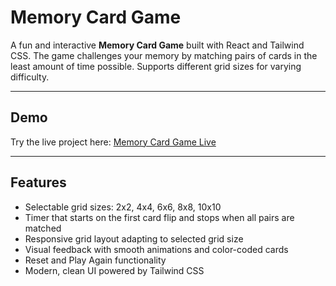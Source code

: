 # Memory Card Game

A fun and interactive **Memory Card Game** built with React and Tailwind CSS. The game challenges your memory by matching pairs of cards in the least amount of time possible. Supports different grid sizes for varying difficulty.

---

## Demo

Try the live project here: [Memory Card Game Live](https://memory-card-game-phi-olive.vercel.app/)

---

## Features

- Selectable grid sizes: 2x2, 4x4, 6x6, 8x8, 10x10
- Timer that starts on the first card flip and stops when all pairs are matched
- Responsive grid layout adapting to selected grid size
- Visual feedback with smooth animations and color-coded cards
- Reset and Play Again functionality
- Modern, clean UI powered by Tailwind CSS